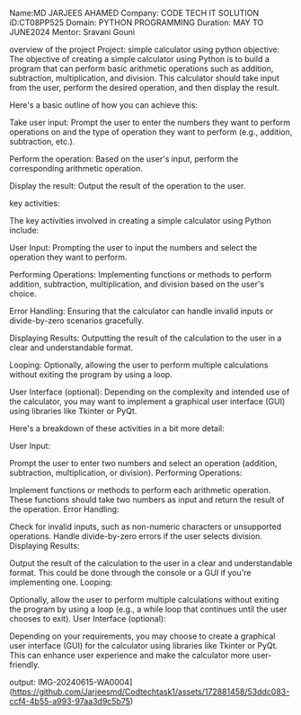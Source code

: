 Name:MD JARJEES AHAMED 
Company: CODE TECH IT SOLUTION 
iD:CT08PP525
Domain: PYTHON PROGRAMMING 
Duration: MAY TO JUNE2024
Mentor: Sravani Gouni

overview of the project
Project: simple calculator using python
objective:
The objective of creating a simple calculator using Python is to build a program that can perform basic arithmetic operations such as addition, subtraction, multiplication, and division. This calculator should take input from the user, perform the desired operation, and then display the result.

Here's a basic outline of how you can achieve this:

Take user input: Prompt the user to enter the numbers they want to perform operations on and the type of operation they want to perform (e.g., addition, subtraction, etc.).

Perform the operation: Based on the user's input, perform the corresponding arithmetic operation.

Display the result: Output the result of the operation to the user.

key activities:

The key activities involved in creating a simple calculator using Python include:

User Input: Prompting the user to input the numbers and select the operation they want to perform.

Performing Operations: Implementing functions or methods to perform addition, subtraction, multiplication, and division based on the user's choice.

Error Handling: Ensuring that the calculator can handle invalid inputs or divide-by-zero scenarios gracefully.

Displaying Results: Outputting the result of the calculation to the user in a clear and understandable format.

Looping: Optionally, allowing the user to perform multiple calculations without exiting the program by using a loop.

User Interface (optional): Depending on the complexity and intended use of the calculator, you may want to implement a graphical user interface (GUI) using libraries like Tkinter or PyQt.

Here's a breakdown of these activities in a bit more detail:

User Input:

Prompt the user to enter two numbers and select an operation (addition, subtraction, multiplication, or division).
Performing Operations:

Implement functions or methods to perform each arithmetic operation. These functions should take two numbers as input and return the result of the operation.
Error Handling:

Check for invalid inputs, such as non-numeric characters or unsupported operations.
Handle divide-by-zero errors if the user selects division.
Displaying Results:

Output the result of the calculation to the user in a clear and understandable format. This could be done through the console or a GUI if you're implementing one.
Looping:

Optionally, allow the user to perform multiple calculations without exiting the program by using a loop (e.g., a while loop that continues until the user chooses to exit).
User Interface (optional):

Depending on your requirements, you may choose to create a graphical user interface (GUI) for the calculator using libraries like Tkinter or PyQt. This can enhance user experience and make the calculator more user-friendly.

output:
IMG-20240615-WA0004](https://github.com/Jarjeesmd/Codtechtask1/assets/172881458/53ddc083-ccf4-4b55-a993-97aa3d9c5b75)
